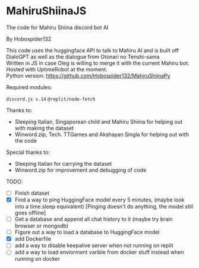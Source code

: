 # MahiruShiinaJS
The code for Mahiru Shiina discord bot AI

By Hobospider132

This code uses the huggingface API to talk to Mahiru AI and is built off DialoGPT as well as the dialogue from Otonari no Tenshi-sama  
Written in JS in case Oleg is willing to merge it with the current Mahiru bot. Hosted with UptimeRobot at the moment.  
Python version: https://github.com/Hobospider132/MahiruShiinaPy

Required modules: 

`discord.js v.14`
`@replit/node-fetch`

Thanks to:

- Sleeping Italian, Singaporean child and Mahiru Shiina for helping out with making the dataset  
- Winword.zip, Tech. TTGames and Akshayan Singla for helping out with the code  

Special thanks to:

- Sleeping Italian for carrying the dataset
- Winword.zip for improvement and debugging of code 

TODO:

- [ ] Finish dataset 
- [x] Find a way to ping HuggingFace model every 5 minutes, (maybe look into a time.sleep equivalent) [Pinging doesn't do anything, the model still goes offline]
- [ ] Get a database and append all chat history to it (maybe try brain browser or mongodb)
- [ ] Figure out a way to load a database to HuggingFace model
- [x] add Dockerfile
- [ ] add a way to disable keepalive server when not running on replit
- [ ] add a way to load enviorment varible from docker stuff instead when running on docker
